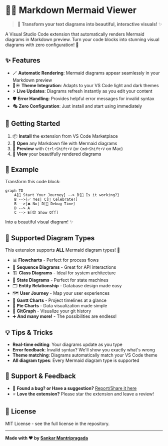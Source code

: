 # 🧜‍♀️ Markdown Mermaid Viewer

> 🎨 **Transform your text diagrams into beautiful, interactive visuals!** ✨

A Visual Studio Code extension that automatically renders Mermaid diagrams in Markdown preview. Turn your code blocks into stunning visual diagrams with zero configuration! 🚀

## ✨ Features

- 🪄 **Automatic Rendering**: Mermaid diagrams appear seamlessly in your Markdown preview
- 🌙☀️ **Theme Integration**: Adapts to your VS Code light and dark themes
- ⚡ **Live Updates**: Diagrams refresh instantly as you edit your content
- 🛡️ **Error Handling**: Provides helpful error messages for invalid syntax
- 🎭 **Zero Configuration**: Just install and start using immediately

## 🚀 Getting Started

1. 📦 **Install** the extension from VS Code Marketplace
2. 📝 **Open** any Markdown file with Mermaid diagrams
3. 👀 **Preview** with `Ctrl+Shift+V` (or `Cmd+Shift+V` on Mac)
4. 🎉 **View** your beautifully rendered diagrams

## 🎯 Example

Transform this code block:

```mermaid
graph TD
    A[🚀 Start Your Journey] --> B{🤔 Is it working?}
    B -->|✅ Yes| C[🎉 Celebrate!]
    B -->|❌ No| D[🔧 Debug Time]
    D --> A
    C --> E[😎 Show Off]
```

Into a beautiful visual diagram! ✨

## 🎨 Supported Diagram Types

This extension supports **ALL** Mermaid diagram types! 🌈

- 📊 **Flowcharts** - Perfect for process flows
- 🔄 **Sequence Diagrams** - Great for API interactions  
- 🏗️ **Class Diagrams** - Ideal for system architecture
- 🔀 **State Diagrams** - Perfect for state machines
- 🗂️ **Entity Relationship** - Database design made easy
- 🗺️ **User Journey** - Map your user experiences
- 📅 **Gantt Charts** - Project timelines at a glance
- 🥧 **Pie Charts** - Data visualization made simple
- 🌳 **GitGraph** - Visualize your git history
- ➕ **And many more!** - The possibilities are endless!

## 💡 Tips & Tricks

- **Real-time editing**: Your diagrams update as you type
- **Error feedback**: Invalid syntax? We'll show you exactly what's wrong
- **Theme matching**: Diagrams automatically match your VS Code theme
- **All diagram types**: Every Mermaid diagram type is supported

## 🤝 Support & Feedback

- 🐛 **Found a bug? or Have a suggestion?** [Report/Share it here](https://github.com/mavsankar/markdown-mermaid-viewer/issues)
- ⭐ **Love the extension?** Please star the extension and leave a review!

## 📜 License

MIT License - see the full license in the repository.

---

**Made with ❤️ by [Sankar Mantripragada](https://mavsankar.com)**